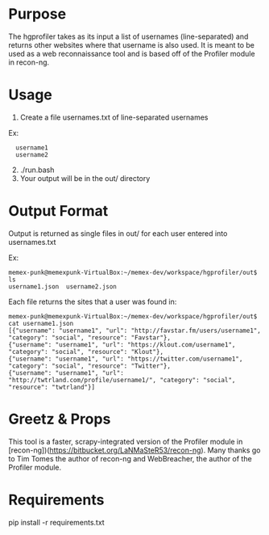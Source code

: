 Purpose
===

The hgprofiler takes as its input a list of usernames (line-separated) and returns other websites where that username is also used. It is meant to be used as a web reconnaissance tool and is based off of the Profiler module in recon-ng.

Usage
===

1. Create a file usernames.txt of line-separated usernames

Ex: 
```
  username1
  username2
```
2. ./run.bash
3. Your output will be in the out/ directory

Output Format
===

Output is returned as single files in out/ for each user entered into usernames.txt

Ex:
```
memex-punk@memexpunk-VirtualBox:~/memex-dev/workspace/hgprofiler/out$ ls
username1.json  username2.json
```

Each file returns the sites that a user was found in:

```
memex-punk@memexpunk-VirtualBox:~/memex-dev/workspace/hgprofiler/out$ cat username1.json 
[{"username": "username1", "url": "http://favstar.fm/users/username1", "category": "social", "resource": "Favstar"},
{"username": "username1", "url": "https://klout.com/username1", "category": "social", "resource": "Klout"},
{"username": "username1", "url": "https://twitter.com/username1", "category": "social", "resource": "Twitter"},
{"username": "username1", "url": "http://twtrland.com/profile/username1/", "category": "social", "resource": "twtrland"}]
```


Greetz & Props
===

This tool is a faster, scrapy-integrated version of the Profiler module in [recon-ng])(https://bitbucket.org/LaNMaSteR53/recon-ng). Many thanks go to Tim Tomes the author of recon-ng and WebBreacher, the author of the Profiler module.

Requirements
===

pip install -r requirements.txt
